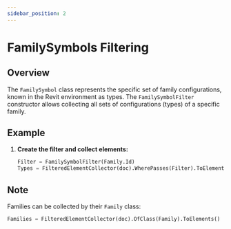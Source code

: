 ```yaml
---
sidebar_position: 2
---
```


# FamilySymbols Filtering

## Overview
The `FamilySymbol` class represents the specific set of family configurations, known in the Revit environment as types. The `FamilySymbolFilter` constructor allows collecting all sets of configurations (types) of a specific family.

## Example
1. **Create the filter and collect elements:**
    ```python
    Filter = FamilySymbolFilter(Family.Id)
    Types = FilteredElementCollector(doc).WherePasses(Filter).ToElements()
    ```

## Note
Families can be collected by their `Family` class:
```python
Families = FilteredElementCollector(doc).OfClass(Family).ToElements()
```
